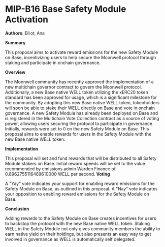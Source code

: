 # MIP-B16 Base Safety Module Activation

**Authors**: Elliot, Ana

**Summary**

This proposal aims to activate reward emissions for the new Safety Module on
Base, incentivizing users to help secure the Moonwell protocol through staking
and participate in onchain governance.

**Overview**

The Moonwell community has recently approved the implementation of a new
multichain governor contract to govern the Moonwell protocol. Additionally, a
new Base native WELL token utilizing the xERC20 token standard has been approved
for usage, which is a significant milestone for the community. By adopting this
new Base native WELL token, tokenholders will soon be able to stake their WELL
directly on Base and vote in onchain governance. A new Safety Module has already
been deployed on Base and is registered in the Multichain Vote Collection
contract as a source of voting power, allowing users securing the protocol to
participate in governance. Initially, rewards were set to 0 on the new Safety
Module on Base. This proposal aims to enable rewards for users in the Safety
Module with the new Base native WELL token.

**Implementation**

This proposal will set and fund rewards that will be distributed to all Safety
Module stakers on Base. Initial reward speeds will be set to the value
recommended by emissions admin Warden Finance of 0.8962755116489610000 WELL per
second. **Voting**

A "Yay" vote indicates your support for enabling reward emissions for the Safety
Module on Base, as outlined in this proposal. A "Nay" vote indicates your
opposition to enabling reward emissions for the Safety Module on Base.

**Conclusion**

Adding rewards to the Safety Module on Base creates incentives for users to
backstop the protocol with the new Base native WELL token. Staking WELL in the
Safety Module not only gives community members the ability to earn native yield
on their holdings, but also presents an easy way to get involved in governance
as WELL is automatically self delegated.
